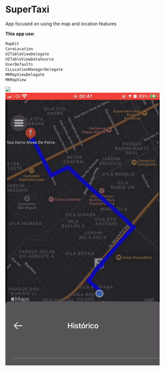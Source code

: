 # SuperTaxi
App focused on using the map and location features

**This app use:**

    MapKit
    CoreLocation
    UITableViewDelegate
    UITableViewDataSource
    UserDefaults
    CLLocationManagerDelegate
    MKMapViewDelegate
    MKMapView
    
![](super-taxi-1.gif)       
![](super-taxi-2.gif)
